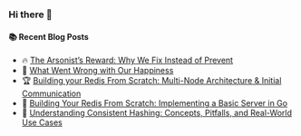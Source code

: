 ### Hi there 👋

<!--
**jorzel/jorzel** is a ✨ _special_ ✨ repository because its `README.md` (this file) appears on your GitHub profile.

Here are some ideas to get you started:

- 🔭 I’m currently working on ...
- 🌱 I’m currently learning ...
- 👯 I’m looking to collaborate on ...
- 🤔 I’m looking for help with ...
- 💬 Ask me about ...
- 📫 How to reach me: ...
- 😄 Pronouns: ...
- ⚡ Fun fact: ...
-->

#### :books: Recent Blog Posts
<!-- BLOGPOSTS:START -->
 - 🔥 [The Arsonist’s Reward: Why We Fix Instead of Prevent](https://medium.com/@orzel.jarek/the-arsonists-reward-why-we-fix-instead-of-prevent-e526526329d8?source=rss-607ede630b31------2)
 - 📰 [What Went Wrong with Our Happiness](https://medium.com/@orzel.jarek/what-went-wrong-with-our-happiness-aa1f017ba05e?source=rss-607ede630b31------2)
 - 🏆 [Building your Redis From Scratch: Multi-Node Architecture &amp; Initial Communication](https://levelup.gitconnected.com/building-your-redis-from-scratch-multi-node-architecture-initial-communication-cadfbdb1a4bb?source=rss-607ede630b31------2)
 - 🔘 [Building Your Redis From Scratch: Implementing a Basic Server in Go](https://levelup.gitconnected.com/building-your-redis-from-scratch-implementing-a-basic-server-in-go-de74147c79d5?source=rss-607ede630b31------2)
 - 📰 [Understanding Consistent Hashing: Concepts, Pitfalls, and Real-World Use Cases](https://levelup.gitconnected.com/understanding-consistent-hashing-concepts-pitfalls-and-real-world-use-cases-2b0571689330?source=rss-607ede630b31------2)<!-- BLOGPOSTS:END -->